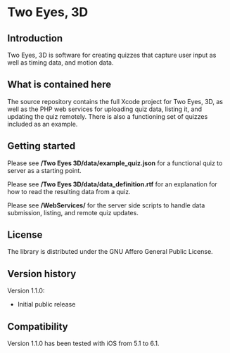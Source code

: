 Two Eyes, 3D
=============


Introduction
------------

Two Eyes, 3D is software for creating quizzes that capture user
input as well as timing data, and motion data.


What is contained here
----------------------

The source repository contains the full Xcode project for
Two Eyes, 3D, as well as the PHP web services for uploading
quiz data, listing it, and updating the quiz remotely. There is
also a functioning set of quizzes included as an example.


Getting started
---------------

Please see **/Two Eyes 3D/data/example_quiz.json** for a
functional quiz to server as a starting point.

Please see **/Two Eyes 3D/data/data_definition.rtf** for an
explanation for how to read the resulting data from a quiz.

Please see **/WebServices/** for the server side scripts to
handle data submission, listing, and remote quiz updates.


License
-------

The library is distributed under the GNU Affero General Public
License.


Version history
---------------

Version 1.1.0:

- Initial public release


Compatibility
-------------

Version 1.1.0 has been tested with iOS from 5.1 to 6.1.
